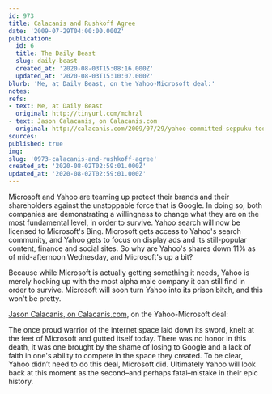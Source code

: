 ```yaml
---
id: 973
title: Calacanis and Rushkoff Agree
date: '2009-07-29T04:00:00.000Z'
publication:
  id: 6
  title: The Daily Beast
  slug: daily-beast
  created_at: '2020-08-03T15:08:16.000Z'
  updated_at: '2020-08-03T15:10:07.000Z'
blurb: 'Me, at Daily Beast, on the Yahoo-Microsoft deal:'
notes: 
refs:
- text: Me, at Daily Beast
  original: http://tinyurl.com/mchrzl
- text: Jason Calacanis, on Calacanis.com
  original: http://calacanis.com/2009/07/29/yahoo-committed-seppuku-today/
sources: 
published: true
img: 
slug: '0973-calacanis-and-rushkoff-agree'
created_at: '2020-08-02T02:59:01.000Z'
updated_at: '2020-08-02T02:59:01.000Z'
---
```

Microsoft and Yahoo are teaming up protect their brands and their shareholders against the unstoppable force that is Google. In doing so, both companies are demonstrating a willingness to change what they are on the most fundamental level, in order to survive. Yahoo search will now be licensed to Microsoft's Bing. Microsoft gets access to Yahoo's search community, and Yahoo gets to focus on display ads and its still-popular content, finance and social sites. So why are Yahoo's shares down 11% as of mid-afternoon Wednesday, and Microsoft's up a bit?

Because while Microsoft is actually getting something it needs, Yahoo is merely hooking up with the most alpha male company it can still find in order to survive. Microsoft will soon turn Yahoo into its prison bitch, and this won't be pretty.

[Jason Calacanis, on Calacanis.com](http://calacanis.com/2009/07/29/yahoo-committed-seppuku-today/), on the Yahoo-Microsoft deal:

The once proud warrior of the internet space laid down its sword, knelt at the feet of Microsoft and gutted itself today. There was no honor in this death, it was one brought by the shame of losing to Google and a lack of faith in one's ability to compete in the space they created. To be clear, Yahoo didn’t need to do this deal, Microsoft did. Ultimately Yahoo will look back at this moment as the second–and perhaps fatal–mistake in their epic history.
